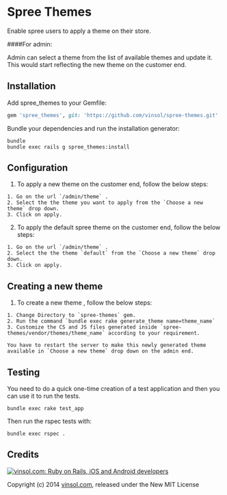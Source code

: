 Spree Themes
==========

Enable spree users to apply a theme on their store.

####For admin:

Admin can select a theme from the list of available themes and update it. This would start reflecting the new theme on the customer end.

Installation
------------

Add spree_themes to your Gemfile:

```ruby
gem 'spree_themes', git: 'https://github.com/vinsol/spree-themes.git'
```

Bundle your dependencies and run the installation generator:

```shell
bundle
bundle exec rails g spree_themes:install
```

Configuration
--------

1. To apply a new theme on the customer end, follow the below steps:

  ```
  1. Go on the url `/admin/theme` .
  2. Select the the theme you want to apply from the `Choose a new theme` drop down.
  3. Click on apply.
  ```

2. To apply the default spree theme on the customer end, follow the below steps:

  ```
  1. Go on the url `/admin/theme` .
  2. Select the the theme `default` from the `Choose a new theme` drop down.
  3. Click on apply.
  ```

Creating a new theme
--------

1. To create a new theme , follow the below steps:

  ```
  1. Change Directory to `spree-themes` gem.
  2. Run the command `bundle exec rake generate_theme name=theme_name`
  3. Customize the CS and JS files generated inside `spree-themes/vendor/themes/theme_name` according to your requirement.
  ```

  ```
  You have to restart the server to make this newly generated theme available in `Choose a new theme` drop down on the admin end.
  ```

Testing
-------

You need to do a quick one-time creation of a test application and then you can use it to run the tests.

    bundle exec rake test_app

Then run the rspec tests with:

    bundle exec rspec .


Credits
-------

[![vinsol.com: Ruby on Rails, iOS and Android developers](http://vinsol.com/vin_logo.png "Ruby on Rails, iOS and Android developers")](http://vinsol.com)

Copyright (c) 2014 [vinsol.com](http://vinsol.com "Ruby on Rails, iOS and Android developers"), released under the New MIT License

